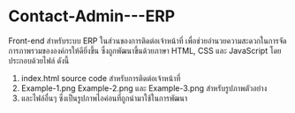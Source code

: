 # Contact-Admin---ERP

Front-end สำหรับระบบ ERP ในส่วนของการติดต่อเจ้าหน้าที่ เพื่อช่วยอำนวยความสะดวกในการจัด
การภาพรวมขององค์กรให้ดียิ่งขึ้น ซึ่งถูกพัฒนาขึ้นด้วยภาษา HTML, CSS และ JavaScript
โดยประกอบด้วยไฟล์ ดังนี้
1. index.html source code สำหรับการติดต่อเจ้าหน้าที่
2. Example-1.png Example-2.png และ Example-3.png สำหรับรูปภาพตัวอย่าง
3. และไฟล์อื่นๆ ซึ่งเป็นรูปภาพไอค่อนที่ถูกนำมาใช้ในการพัฒนา
   
